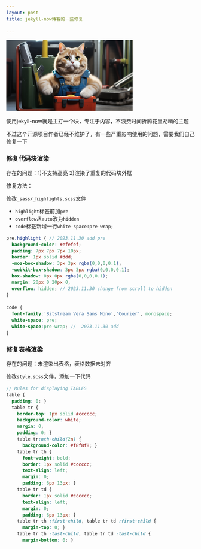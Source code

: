 ```yaml
---
layout: post
title: jekyll-now博客的一些修复

---
```


<img src="../images/124388790_0_final.png" alt="124388790_0_final" style="zoom:33%;" />

使用jekyll-now就是主打一个块，专注于内容，不浪费时间折腾花里胡哨的主题

不过这个开源项目作者已经不维护了，有一些严重影响使用的问题，需要我们自己修复一下

### 修复代码块渲染

存在的问题：1)不支持高亮 2)渲染了重复的代码块外框

修复方法：

修改`_sass/_highlights.scss`文件

- `highlight`标签前加`pre`
- `overflow`从`auto`改为`hidden`
- `code`标签新增一行`white-space:pre-wrap; `

```scss
pre.highlight { // 2023.11.30 add pre
  background-color: #efefef;
  padding: 7px 7px 7px 10px;
  border: 1px solid #ddd;
  -moz-box-shadow: 3px 3px rgba(0,0,0,0.1);
  -webkit-box-shadow: 3px 3px rgba(0,0,0,0.1);
  box-shadow: 0px 0px rgba(0,0,0,0.1);
  margin: 20px 0 20px 0;
  overflow: hidden; // 2023.11.30 change from scroll to hidden
}

code {
  font-family:'Bitstream Vera Sans Mono','Courier', monospace;
  white-space: pre;
  white-space:pre-wrap; //  2023.11.30 add
}
```



### 修复表格渲染

存在的问题：未渲染出表格，表格数据未对齐

修改`style.scss`文件，添加一下代码

```scss
// Rules for displaying TABLES
table {
  padding: 0; }
  table tr {
    border-top: 1px solid #cccccc;
    background-color: white;
    margin: 0;
    padding: 0; }
    table tr:nth-child(2n) {
      background-color: #f8f8f8; }
    table tr th {
      font-weight: bold;
      border: 1px solid #cccccc;
      text-align: left;
      margin: 0;
      padding: 6px 13px; }
    table tr td {
      border: 1px solid #cccccc;
      text-align: left;
      margin: 0;
      padding: 6px 13px; }
    table tr th :first-child, table tr td :first-child {
      margin-top: 0; }
    table tr th :last-child, table tr td :last-child {
      margin-bottom: 0; }
```

